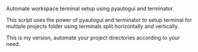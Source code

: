 Automate workspace terminal setup using pyautogui and terminator.

This script uses the power of pyautogui and terminator to setup terminal for multiple projects folder using terminals split horizontally and vertically.

This is my version, automate your project directories according to your need.